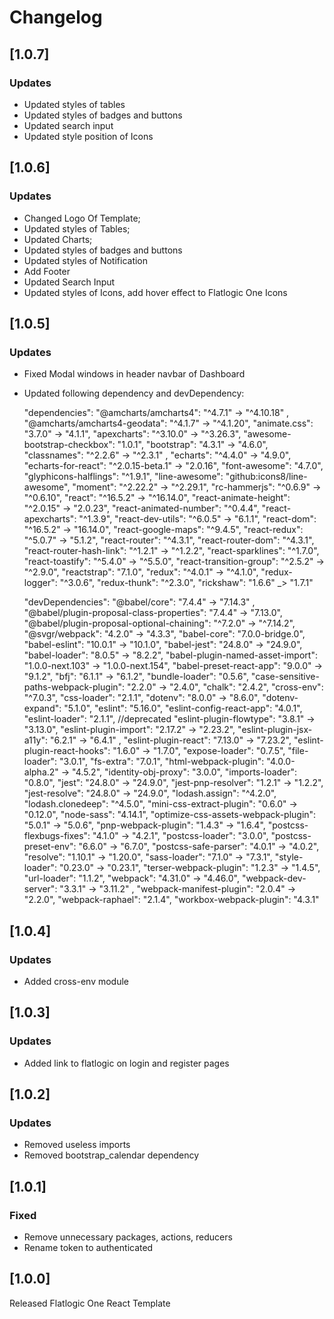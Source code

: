 # Changelog

## [1.0.7]

### Updates

- Updated styles of tables
- Updated styles of badges and buttons
- Updated search input
- Updated style position of Icons

## [1.0.6]

### Updates

- Changed Logo Of Template;
- Updated styles of Tables;
- Updated Charts;
- Updated styles of badges and buttons
- Updated styles of Notification
- Add Footer
- Updated Search Input
- Updated styles of Icons, add hover effect to Flatlogic One Icons

## [1.0.5]

### Updates

- Fixed Modal windows in header navbar of Dashboard
- Updated following dependency and devDependency:
  
  "dependencies": 
  "@amcharts/amcharts4": "^4.7.1" -> "^4.10.18" ,
  "@amcharts/amcharts4-geodata": "^4.1.7" -> "^4.1.20",
  "animate.css": "3.7.0" -> "4.1.1",
  "apexcharts": "^3.10.0" -> "^3.26.3",
  "awesome-bootstrap-checkbox": "1.0.1",
  "bootstrap": "4.3.1" -> "4.6.0",
  "classnames": "^2.2.6" -> "^2.3.1" ,
  "echarts": "^4.4.0" -> "4.9.0",
  "echarts-for-react": "^2.0.15-beta.1" -> "2.0.16",
  "font-awesome": "4.7.0",
  "glyphicons-halflings": "^1.9.1",
  "line-awesome": "github:icons8/line-awesome",
  "moment": "^2.22.2" -> "^2.29.1",
  "rc-hammerjs": "^0.6.9" -> "^0.6.10",
  "react": "^16.5.2" -> "^16.14.0",
  "react-animate-height": "^2.0.15" -> "2.0.23",
  "react-animated-number": "^0.4.4",
  "react-apexcharts": "^1.3.9",
  "react-dev-utils": "^6.0.5" -> "6.1.1",
  "react-dom": "^16.5.2" -> "16.14.0",
  "react-google-maps": "^9.4.5",
  "react-redux": "^5.0.7" -> "5.1.2",
  "react-router": "^4.3.1",
  "react-router-dom": "^4.3.1",
  "react-router-hash-link": "^1.2.1" -> "^1.2.2",
  "react-sparklines": "^1.7.0",
  "react-toastify": "^5.4.0" -> "^5.5.0",
  "react-transition-group": "^2.5.2" -> "^2.9.0",
  "reactstrap": "7.1.0",
  "redux": "^4.0.1" -> "^4.1.0",
  "redux-logger": "^3.0.6",
  "redux-thunk": "^2.3.0",
  "rickshaw": "1.6.6" _> "1.7.1"
  
  "devDependencies":
  "@babel/core": "7.4.4" -> "7.14.3" ,
  "@babel/plugin-proposal-class-properties": "7.4.4" -> "7.13.0",
  "@babel/plugin-proposal-optional-chaining": "^7.2.0" -> "^7.14.2",
  "@svgr/webpack": "4.2.0" -> "4.3.3",
  "babel-core": "7.0.0-bridge.0",
  "babel-eslint": "10.0.1" -> "10.1.0",
  "babel-jest": "24.8.0" -> "24.9.0",
  "babel-loader": "8.0.5" -> "8.2.2",
  "babel-plugin-named-asset-import": "1.0.0-next.103" ->  "1.0.0-next.154",
  "babel-preset-react-app": "9.0.0" -> "9.1.2",
  "bfj": "6.1.1" -> "6.1.2",
  "bundle-loader": "0.5.6",
  "case-sensitive-paths-webpack-plugin": "2.2.0" -> "2.4.0",
  "chalk": "2.4.2",
  "cross-env": "^7.0.3",
  "css-loader": "2.1.1",
  "dotenv": "8.0.0" -> "8.6.0",
  "dotenv-expand": "5.1.0",
  "eslint": "5.16.0",
  "eslint-config-react-app": "4.0.1",
  "eslint-loader": "2.1.1", //deprecated
  "eslint-plugin-flowtype": "3.8.1" -> "3.13.0",
  "eslint-plugin-import": "2.17.2" -> "2.23.2",
  "eslint-plugin-jsx-a11y": "6.2.1" -> "6.4.1" ,
  "eslint-plugin-react": "7.13.0" -> "7.23.2",
  "eslint-plugin-react-hooks": "1.6.0" -> "1.7.0",
  "expose-loader": "0.7.5",
  "file-loader": "3.0.1",
  "fs-extra": "7.0.1",
  "html-webpack-plugin": "4.0.0-alpha.2" -> "4.5.2",
  "identity-obj-proxy": "3.0.0",
  "imports-loader": "0.8.0",
  "jest": "24.8.0" -> "24.9.0",
  "jest-pnp-resolver": "1.2.1" -> "1.2.2",
  "jest-resolve": "24.8.0" -> "24.9.0",
  "lodash.assign": "^4.2.0",
  "lodash.clonedeep": "^4.5.0",
  "mini-css-extract-plugin": "0.6.0" -> "0.12.0",
  "node-sass": "4.14.1",
  "optimize-css-assets-webpack-plugin": "5.0.1" -> "5.0.6",
  "pnp-webpack-plugin": "1.4.3" -> "1.6.4",
  "postcss-flexbugs-fixes": "4.1.0" -> "4.2.1",
  "postcss-loader": "3.0.0",
  "postcss-preset-env": "6.6.0" -> "6.7.0",
  "postcss-safe-parser": "4.0.1" -> "4.0.2",
  "resolve": "1.10.1" -> "1.20.0",
  "sass-loader": "7.1.0" -> "7.3.1",
  "style-loader": "0.23.0" -> "0.23.1",
  "terser-webpack-plugin": "1.2.3" -> "1.4.5",
  "url-loader": "1.1.2",
  "webpack": "4.31.0" -> "4.46.0",
  "webpack-dev-server": "3.3.1" -> "3.11.2" ,
  "webpack-manifest-plugin": "2.0.4" -> "2.2.0",
  "webpack-raphael": "2.1.4",
  "workbox-webpack-plugin": "4.3.1"
  

## [1.0.4]

### Updates

- Added cross-env module

## [1.0.3]

### Updates

- Added link to flatlogic on login and register pages

## [1.0.2]

### Updates

- Removed useless imports
- Removed bootstrap_calendar dependency

## [1.0.1]

### Fixed

- Remove unnecessary packages, actions, reducers
- Rename token to authenticated 

## [1.0.0]

Released Flatlogic One React Template

